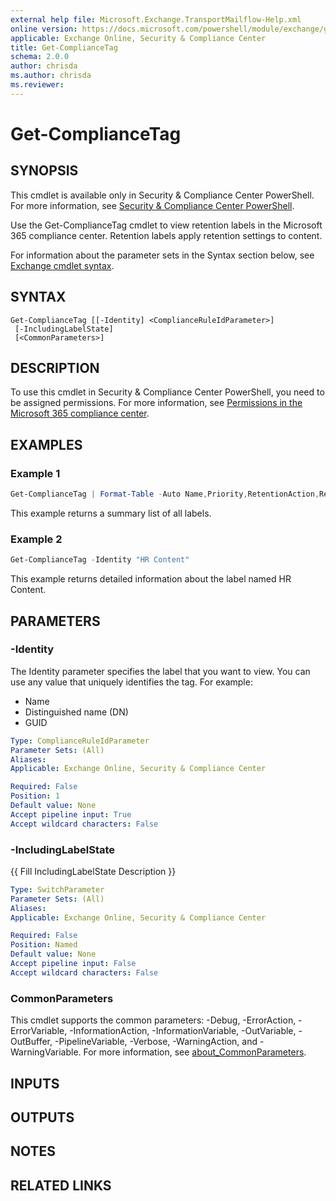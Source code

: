 ```yaml
---
external help file: Microsoft.Exchange.TransportMailflow-Help.xml
online version: https://docs.microsoft.com/powershell/module/exchange/get-compliancetag
applicable: Exchange Online, Security & Compliance Center
title: Get-ComplianceTag
schema: 2.0.0
author: chrisda
ms.author: chrisda
ms.reviewer:
---
```


# Get-ComplianceTag

## SYNOPSIS
This cmdlet is available only in Security & Compliance Center PowerShell. For more information, see [Security & Compliance Center PowerShell](https://docs.microsoft.com/powershell/exchange/scc-powershell).

Use the Get-ComplianceTag cmdlet to view retention labels in the Microsoft 365 compliance center. Retention labels apply retention settings to content.

For information about the parameter sets in the Syntax section below, see [Exchange cmdlet syntax](https://docs.microsoft.com/powershell/exchange/exchange-cmdlet-syntax).

## SYNTAX

```
Get-ComplianceTag [[-Identity] <ComplianceRuleIdParameter>]
 [-IncludingLabelState]
 [<CommonParameters>]
```

## DESCRIPTION
To use this cmdlet in Security & Compliance Center PowerShell, you need to be assigned permissions. For more information, see [Permissions in the Microsoft 365 compliance center](https://docs.microsoft.com/microsoft-365/compliance/microsoft-365-compliance-center-permissions).

## EXAMPLES

### Example 1
```powershell
Get-ComplianceTag | Format-Table -Auto Name,Priority,RetentionAction,RetentionDuration,Workload
```

This example returns a summary list of all labels.

### Example 2
```powershell
Get-ComplianceTag -Identity "HR Content"
```

This example returns detailed information about the label named HR Content.

## PARAMETERS

### -Identity
The Identity parameter specifies the label that you want to view. You can use any value that uniquely identifies the tag. For example:

- Name
- Distinguished name (DN)
- GUID

```yaml
Type: ComplianceRuleIdParameter
Parameter Sets: (All)
Aliases:
Applicable: Exchange Online, Security & Compliance Center

Required: False
Position: 1
Default value: None
Accept pipeline input: True
Accept wildcard characters: False
```

### -IncludingLabelState
{{ Fill IncludingLabelState Description }}

```yaml
Type: SwitchParameter
Parameter Sets: (All)
Aliases:
Applicable: Exchange Online, Security & Compliance Center

Required: False
Position: Named
Default value: None
Accept pipeline input: False
Accept wildcard characters: False
```

### CommonParameters
This cmdlet supports the common parameters: -Debug, -ErrorAction, -ErrorVariable, -InformationAction, -InformationVariable, -OutVariable, -OutBuffer, -PipelineVariable, -Verbose, -WarningAction, and -WarningVariable. For more information, see [about_CommonParameters](https://go.microsoft.com/fwlink/p/?LinkID=113216).

## INPUTS

###  

## OUTPUTS

###  

## NOTES

## RELATED LINKS
